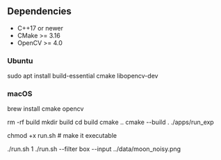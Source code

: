 ## Dependencies
- C++17 or newer
- CMake >= 3.16
- OpenCV >= 4.0

### Ubuntu
sudo apt install build-essential cmake libopencv-dev

### macOS
brew install cmake opencv


rm -rf build
mkdir build
cd build
cmake ..
cmake --build .
./apps/run_exp


chmod +x run.sh   # make it executable

./run.sh 1
./run.sh --filter box --input ../data/moon_noisy.png
